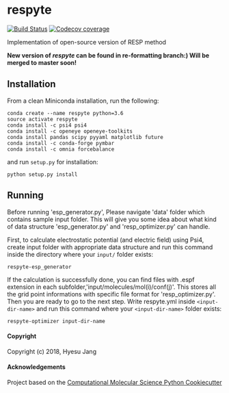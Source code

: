 respyte
==============================
[//]: # (Badges)
[![Build Status](https://travis-ci.org/lpwgroup/respyte.svg?branch=master)](https://travis-ci.org/lpwgroup/respyte)
[![Codecov coverage](https://img.shields.io/codecov/c/github/lpwgroup/respyte.svg?logo=Codecov&logoColor=white)](https://codecov.io/gh/lpwgroup/respyte) 

Implementation of open-source version of RESP method

**New version of *respyte* can be found in re-formatting branch:) Will be merged to master soon!**

## Installation
From a clean Miniconda installation, run the following:

```
conda create --name respyte python=3.6
source activate respyte
conda install -c psi4 psi4
conda install -c openeye openeye-toolkits
conda install pandas scipy pyyaml matplotlib future
conda install -c conda-forge pymbar
conda install -c omnia forcebalance
```
and run `setup.py` for installation:
```
python setup.py install
```
## Running
Before running 'esp_generator.py', Please navigate 'data' folder which contains sample input folder. This will give you 
some idea about what kind of data structure 'esp_generator.py' and 'resp_optimizer.py' can handle. 

First, to calculate electrostatic potential (and electric field) using Psi4, create input folder with appropriate data structure and run this command inside the directory where your `input/` folder exists:

```
respyte-esp_generator
```

If the calculation is successfully done, you can find files with .espf extension in each subfolder,'input/molecules/mol(i)/conf(j)'. This stores all the grid point informations with specific file format for 'resp_optimizer.py'. Then you are ready to go to the next step. Write respyte.yml inside `<input-dir-name>` and run this command where your `<input-dir-name>` folder exists:

```
respyte-optimizer input-dir-name
```


#### Copyright

Copyright (c) 2018, Hyesu Jang


#### Acknowledgements

Project based on the
[Computational Molecular Science Python Cookiecutter](https://github.com/molssi/cookiecutter-cms)

